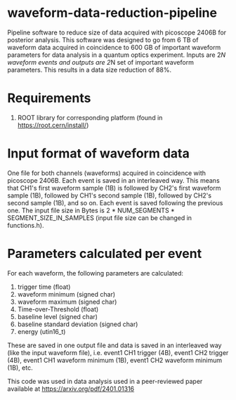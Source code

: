 # waveform-data-reduction-pipeline
Pipeline software to reduce size of data acquired with picoscope 2406B for posterior analysis. This software was designed to go from 6 TB of waveform data acquired in coincidence to 600 GB of important waveform parameters for data analysis in a quantum optics experiment. Inputs are 2*N waveform events and outputs are 2*N set of important waveform parameters. This results in a data size reduction of 88%. 

# Requirements

  1. ROOT library for corresponding platform (found in https://root.cern/install/)

# Input format of waveform data

One file for both channels (waveforms) acquired in coincidence with picoscope 2406B. Each event is saved in an interleaved way. This means that CH1's first waveform sample (1B) is followed by CH2's first waveform sample (1B), followed by CH1's second sample (1B), followed by CH2's second sample (1B), and so on. Each event is saved following the previous one. The input file size in Bytes is 2 * NUM_SEGMENTS * SEGMENT_SIZE_IN_SAMPLES (input file size can be changed in functions.h).

# Parameters calculated per event

For each waveform, the following parameters are calculated:

  1. trigger time (float)
  2. waveform minimum (signed char)
  3. waveform maximum (signed char)
  4. Time-over-Threshold (float)
  5. baseline level (signed char)
  6. baseline standard deviation (signed char)
  7. energy (utin16_t)

These are saved in one output file and data is saved in an interleaved way (like the input waveform file), i.e. event1 CH1 trigger (4B), event1 CH2 trigger (4B), event1 CH1 waveform minimum (1B), event1 CH2 waveform minimum (1B), etc. 

This code was used in data analysis used in a peer-reviewed paper available at https://arxiv.org/pdf/2401.01316

